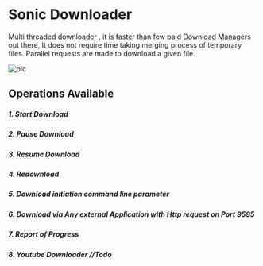 # Sonic Downloader
Multi threaded downloader , it is faster than few  paid Download Managers out there,
It does not require time taking merging process of temporary files.
Parallel requests are made to download a given file.

![pic](https://user-images.githubusercontent.com/45932883/60001776-d5e64c00-9684-11e9-9ba0-b984fc344a43.png)

## Operations Available
##### 1. Start Download
##### 2. Pause Download
##### 3. Resume Download
##### 4. Redownload 
##### 5. Download initiation command line parameter
##### 6. Download via Any external Application with Http request on Port 9595
##### 7. Report of Progress
##### 8. Youtube Downloader //Todo

